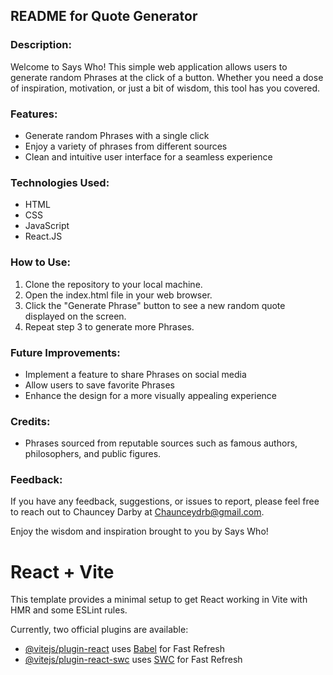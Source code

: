 ## README for Quote Generator

### Description:
Welcome to Says Who! This simple web application allows users to generate random Phrases at the click of a button. Whether you need a dose of inspiration, motivation, or just a bit of wisdom, this tool has you covered.

### Features:
- Generate random Phrases with a single click
- Enjoy a variety of phrases from different sources
- Clean and intuitive user interface for a seamless experience

### Technologies Used:
- HTML
- CSS
- JavaScript
- React.JS

### How to Use:
1. Clone the repository to your local machine.
2. Open the index.html file in your web browser.
3. Click the "Generate Phrase" button to see a new random quote displayed on the screen.
4. Repeat step 3 to generate more Phrases.

### Future Improvements:
- Implement a feature to share Phrases on social media
- Allow users to save favorite Phrases
- Enhance the design for a more visually appealing experience

### Credits:
- Phrases sourced from reputable sources such as famous authors, philosophers, and public figures.

### Feedback:
If you have any feedback, suggestions, or issues to report, please feel free to reach out to Chauncey Darby at Chaunceydrb@gmail.com.

Enjoy the wisdom and inspiration brought to you by Says Who!



# React + Vite

This template provides a minimal setup to get React working in Vite with HMR and some ESLint rules.

Currently, two official plugins are available:

- [@vitejs/plugin-react](https://github.com/vitejs/vite-plugin-react/blob/main/packages/plugin-react/README.md) uses [Babel](https://babeljs.io/) for Fast Refresh
- [@vitejs/plugin-react-swc](https://github.com/vitejs/vite-plugin-react-swc) uses [SWC](https://swc.rs/) for Fast Refresh
